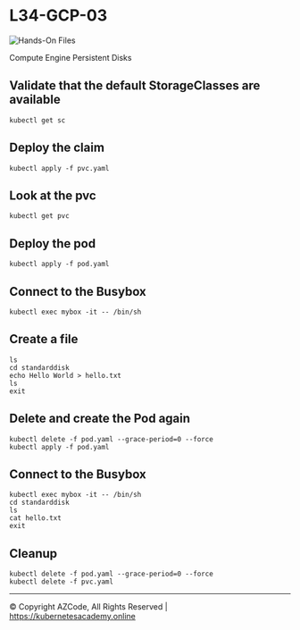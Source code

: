 # L34-GCP-03

![Hands-On Files](https://kubernetesacademy.online/wp-content/uploads/2021/06/checked-files-50px.png)

Compute Engine Persistent Disks

## Validate that the default StorageClasses are available

    kubectl get sc

## Deploy the claim

    kubectl apply -f pvc.yaml

## Look at the pvc

    kubectl get pvc

## Deploy the pod

    kubectl apply -f pod.yaml

## Connect to the Busybox

    kubectl exec mybox -it -- /bin/sh

## Create a file

    ls
    cd standarddisk
    echo Hello World > hello.txt
    ls
    exit

## Delete and create the Pod again

    kubectl delete -f pod.yaml --grace-period=0 --force
    kubectl apply -f pod.yaml

## Connect to the Busybox

    kubectl exec mybox -it -- /bin/sh
    cd standarddisk
    ls
    cat hello.txt
    exit

## Cleanup

    kubectl delete -f pod.yaml --grace-period=0 --force
    kubectl delete -f pvc.yaml

---

© Copyright AZCode, All Rights Reserved | https://kubernetesacademy.online